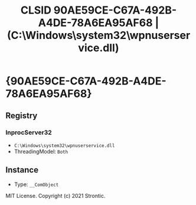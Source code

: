 ﻿---
title: "CLSID 90AE59CE-C67A-492B-A4DE-78A6EA95AF68 | (C:\\Windows\\system32\\wpnuserservice.dll)"
excerpt: What is COM-Object CLSID 90AE59CE-C67A-492B-A4DE-78A6EA95AF68?
---

# {90AE59CE-C67A-492B-A4DE-78A6EA95AF68}


## Registry


### InprocServer32

* `C:\Windows\system32\wpnuserservice.dll`
* ThreadingModel: `Both`

## Instance

* Type: `__ComObject`

MIT License. Copyright (c) 2021 Strontic.


